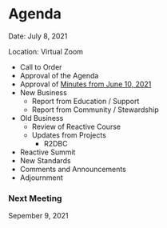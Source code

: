 # Agenda

Date: July 8, 2021

Location: Virtual Zoom

 - Call to Order
 - Approval of the Agenda
 - Approval of [Minutes from June 10, 2021](https://github.com/reactivefoundation/toc/blob/master/meetings/2021-06-10/minutes.md)
 - New Business
   - Report from Education / Support
   - Report from Community / Stewardship
 - Old Business
   - Review of Reactive Course
   - Updates from Projects
     - R2DBC
  - Reactive Summit
  - New Standards
 - Comments and Announcements
 - Adjournment

### Next Meeting 
Sepember 9, 2021
